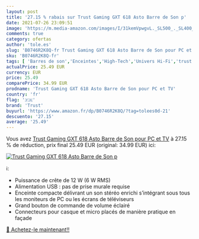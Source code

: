 ```yaml
---
layout: post
title: '27.15 % rabais sur Trust Gaming GXT 618 Asto Barre de Son p'
date: 2021-07-26 23:09:51
image: 'https://m.media-amazon.com/images/I/31kemVpwgvL._SL500_._SL400_.jpg'
comments: true
category: ofertas
author: 'tole.es'
slug: 'B0746R2K8Q-fr Trust Gaming GXT 618 Asto Barre de Son pour PC et TV'
sku: 'B0746R2K8Q-fr'
tags: [ 'Barres de son','Enceintes','High-Tech','Univers Hi-Fi','trust', ]
actualPrice: 25.49 EUR
currency: EUR
price: 25.49
comparePrice: 34.99 EUR
prodname: 'Trust Gaming GXT 618 Asto Barre de Son pour PC et TV'
country: 'fr'
flag: '🇫🇷'
brand: 'Trust'
buyurl: 'https://www.amazon.fr/dp/B0746R2K8Q/?tag=tolees0d-21'
descuento: '27.15'
average: '25.49'
---
```


Vous avez [Trust Gaming GXT 618 Asto Barre de Son pour PC et TV](https://www.amazon.fr/dp/B0746R2K8Q/?tag=tolees0d-21)  à  27.15 % de réduction, prix final  25.49 EUR (original: 34.99 EUR) ici:

[![Trust Gaming GXT 618 Asto Barre de Son p](https://m.media-amazon.com/images/I/31kemVpwgvL._SL500_._SL400_.jpg)](https://www.amazon.fr/dp/B0746R2K8Q/?tag=tolees0d-21)

ℹ️:

- Puissance de crête de 12 W (6 W RMS)
- Alimentation USB : pas de prise murale requise
- Enceinte compacte délivrant un son stéréo enrichi s’intégrant sous tous les moniteurs de PC ou les écrans de téléviseurs
- Grand bouton de commande de volume éclairé
- Connecteurs pour casque et micro placés de manière pratique en façade

[🛒 Achetez-le maintenant!!](https://www.amazon.fr/dp/B0746R2K8Q/?tag=tolees0d-21)
